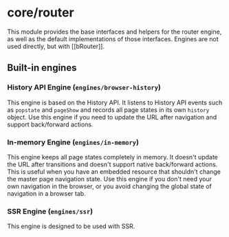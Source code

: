 # core/router

This module provides the base interfaces and helpers for the router engine, as well as the default implementations of those interfaces.
Engines are not used directly, but with [[bRouter]].

## Built-in engines

### History API Engine (`engines/browser-history`)

This engine is based on the History API. It listens to History API events such as `popstate` and `pageShow` and records
all page states in its own `history` object. Use this engine if you need to update the URL after navigation and support back/forward actions.

### In-memory Engine (`engines/in-memory`)

This engine keeps all page states completely in memory. It doesn't update the URL after transitions and doesn't support native
back/forward actions. This is useful when you have an embedded resource that shouldn't change the master page navigation state.
Use this engine if you don't need your own navigation in the browser, or you avoid changing the global state of navigation in a browser tab.

### SSR Engine (`engines/ssr`)

This engine is designed to be used with SSR.
